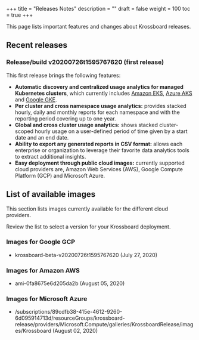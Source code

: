 +++
title = "Releases Notes"
description = ""
draft = false
weight = 100
toc = true 
+++

This page lists important features and changes about Krossboard releases.

## Recent releases

### Release/build v20200726t1595767620 (first release)
This first release brings the following features:

* **Automatic discovery and centralized usage analytics for managed Kubernetes clusters**, which currently includes [Amazon EKS](https://aws.amazon.com/eks/), [Azure AKS](https://azure.microsoft.com/services/kubernetes-service/) and [Google GKE](https://cloud.google.com/kubernetes-engine).
* **Per cluster and cross namespace usage analytics:** provides stacked hourly, daily and monthly reports for each namespace and with the reporting period covering up to one year.
* **Global and cross cluster usage analytics:** shows stacked cluster-scoped hourly usage on a user-defined period of time given by a start date and an end date.
* **Ability to export any generated reports in CSV format:** allows each enterprise or organization to leverage their favorite data analytics tools to extract additional insights.
* **Easy deployment through public cloud images:** currently supported cloud providers are, Amazon Web Services (AWS), Google Compute Platform (GCP) and Microsoft Azure.

## List of available images
This section lists images currently available for the different cloud providers.

Review the list to select a version for your Krossboard deployment.

### Images for Google GCP
  * krossboard-beta-v20200726t1595767620 (July 27, 2020)

### Images for Amazon AWS
  * ami-0fa8675e6d205da2b (August 05, 2020)

### Images for Microsoft Azure
  * /subscriptions/89cdfb38-415e-4612-9260-6d095914713d/resourceGroups/krossboard-release/providers/Microsoft.Compute/galleries/KrossboardRelease/images/Krossboard (August 02, 2020)

